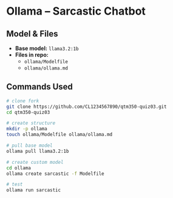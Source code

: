 # Ollama – Sarcastic Chatbot

## Model & Files
- **Base model:** `llama3.2:1b`
- **Files in repo:**
  - `ollama/Modelfile`
  - `ollama/ollama.md`

## Commands Used
```bash
# clone fork
git clone https://github.com/CL1234567890/qtm350-quiz03.git
cd qtm350-quiz03

# create structure
mkdir -p ollama
touch ollama/Modelfile ollama/ollama.md

# pull base model
ollama pull llama3.2:1b

# create custom model
cd ollama
ollama create sarcastic -f Modelfile

# test
ollama run sarcastic

